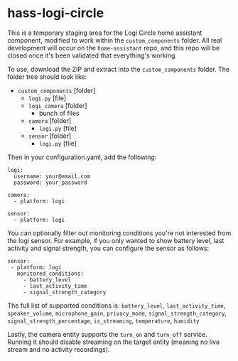 # hass-logi-circle

This is a temporary staging area for the Logi Circle home assistant component, modified to work within the `custom_components` folder. All real development will occur on the `home-assistant` repo, and this repo will be closed once it's been validated that everything's working.

To use, download the ZIP and extract into the `custom_components` folder. The folder tree should look like:

- `custom_components` [folder]
  - `logi.py` [file]
  - `logi_camera` [folder]
    - bunch of files
  - `camera` [folder]
    - `logi.py` [file]
  - `sensor` [folder]
    - `logi.py` [file]
   

Then in your configuration.yaml, add the following:

```
logi:
  username: your@email.com
  password: your_password

camera:
  - platform: logi

sensor:
  - platform: logi
```

You can optionally filter out monitoring conditions you're not interested from the logi sensor. For example, if you only wanted to show battery level, last activity and signal strength, you can configure the sensor as follows:

```
sensor:
 - platform: logi
   monitored_conditions:
     - battery_level
     - last_activity_time
     - signal_strength_category
```

The full list of supported conditions is: `battery_level`, `last_activity_time`, `speaker_volume`, `microphone_gain`, `privacy_mode`, `signal_strength_category`, `signal_strength_percentage`, `is_streaming`, `temperature`, `humidity`

Lastly, the camera entity supports the `turn_on` and `turn_off` service. Running it should disable streaming on the target entity (meaning no live stream and no activity recordings).
